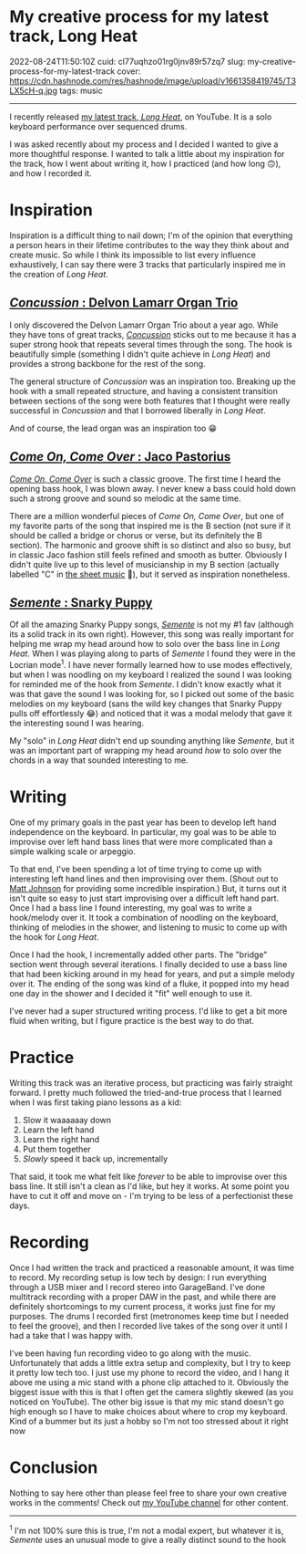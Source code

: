 # My creative process for my latest track, Long Heat

2022-08-24T11:50:10Z
cuid: cl77uqhzo01rg0jnv89r57zq7
slug: my-creative-process-for-my-latest-track
cover: https://cdn.hashnode.com/res/hashnode/image/upload/v1661358419745/T3LX5cH-q.jpg
tags: music

---

I recently released [my latest track, _Long Heat_](https://youtu.be/49ZHMyRZEd0), on YouTube. It is a solo keyboard performance over sequenced drums.

I was asked recently about my process and I decided I wanted to give a more thoughtful response. I wanted to talk a little about my inspiration for the track, how I went about writing it, how I practiced (and how long 🙃), and how I recorded it.

# Inspiration

Inspiration is a difficult thing to nail down; I'm of the opinion that everything a person hears in their lifetime contributes to the way they think about and create music. So while I think its impossible to list every influence exhaustively, I can say there were 3 tracks that particularly inspired me in the creation of _Long Heat_.

## [_Concussion_ : Delvon Lamarr Organ Trio](https://www.youtube.com/watch?v=ZK0JBp3zl2c)

I only discovered the Delvon Lamarr Organ Trio about a year ago. While they have tons of great tracks, [_Concussion_](https://www.youtube.com/watch?v=ZK0JBp3zl2c) sticks out to me because it has a super strong hook that repeats several times through the song. The hook is beautifully simple (something I didn't quite achieve in _Long Heat_) and provides a strong backbone for the rest of the song.

The general structure of _Concussion_ was an inspiration too. Breaking up the hook with a small repeated structure, and having a consistent transition between sections of the song were both features that I thought were really successful in _Concussion_ and that I borrowed liberally in _Long Heat_.

And of course, the lead organ was an inspiration too 😁

## [_Come On, Come Over_ : Jaco Pastorius](https://youtu.be/PE6HmArln_k)

[_Come On, Come Over_](https://youtu.be/PE6HmArln_k) is such a classic groove. The first time I heard the opening bass hook, I was blown away. I never knew a bass could hold down such a strong groove and sound so melodic at the same time.

There are a million wonderful pieces of _Come On, Come Over_, but one of my favorite parts of the song that inspired me is the B section (not sure if it should be called a bridge or chorus or verse, but its definitely the B section). The harmonic and groove shift is so distinct and also so busy, but in classic Jaco fashion still feels refined and smooth as butter. Obviously I didn't quite live up to this level of musicianship in my B section (actually labelled "C" in [the sheet music](https://res.cloudinary.com/ericyd/image/upload/v1660879031/sheet-music/Long-Heat_qicirh.pdf) 🤔), but it served as inspiration nonetheless.

## [_Semente_ : Snarky Puppy](https://www.youtube.com/watch?v=6X8awFendUE)

Of all the amazing Snarky Puppy songs, [_Semente_](https://www.youtube.com/watch?v=6X8awFendUE) is not my #1 fav (although its a solid track in its own right). However, this song was really important for helping me wrap my head around how to solo over the bass line in _Long Heat_. When I was playing along to parts of _Semente_ I found they were in the Locrian mode<sup>1</sup>. I have never formally learned how to use modes effectively, but when I was noodling on my keyboard I realized the sound I was looking for reminded me of the hook from _Semente_. I didn't know exactly what it was that gave the sound I was looking for, so I picked out some of the basic melodies on my keyboard (sans the wild key changes that Snarky Puppy pulls off effortlessly 😂) and noticed that it was a modal melody that gave it the interesting sound I was hearing.

My "solo" in _Long Heat_ didn't end up sounding anything like _Semente_, but it was an important part of wrapping my head around _how_ to solo over the chords in a way that sounded interesting to me.

# Writing

One of my primary goals in the past year has been to develop left hand independence on the keyboard. In particular, my goal was to be able to improvise over left hand bass lines that were more complicated than a simple walking scale or arpeggio.

To that end, I've been spending a lot of time trying to come up with interesting left hand lines and then improvising over them. (Shout out to [Matt Johnson](https://www.youtube.com/c/MattJohnsonJamiroquai) for providing some incredible inspiration.) But, it turns out it isn't quite so easy to just start improvising over a difficult left hand part. Once I had a bass line I found interesting, my goal was to write a hook/melody over it. It took a combination of noodling on the keyboard, thinking of melodies in the shower, and listening to music to come up with the hook for _Long Heat_.

Once I had the hook, I incrementally added other parts. The "bridge" section went through several iterations. I finally decided to use a bass line that had been kicking around in my head for years, and put a simple melody over it. The ending of the song was kind of a fluke, it popped into my head one day in the shower and I decided it "fit" well enough to use it.

I've never had a super structured writing process. I'd like to get a bit more fluid when writing, but I figure practice is the best way to do that.

# Practice

Writing this track was an iterative process, but practicing was fairly straight forward. I pretty much followed the tried-and-true process that I learned when I was first taking piano lessons as a kid:

1. Slow it waaaaaay down
2. Learn the left hand
3. Learn the right hand
4. Put them together
5. _Slowly_ speed it back up, incrementally

That said, it took me what felt like _forever_ to be able to improvise over this bass line. It still isn't a clean as I'd like, but hey it works. At some point you have to cut it off and move on - I'm trying to be less of a perfectionist these days.

# Recording

Once I had written the track and practiced a reasonable amount, it was time to record. My recording setup is low tech by design: I run everything through a USB mixer and I record stereo into GarageBand. I've done multitrack recording with a proper DAW in the past, and while there are definitely shortcomings to my current process, it works just fine for my purposes. The drums I recorded first (metronomes keep time but I needed to feel the groove), and then I recorded live takes of the song over it until I had a take that I was happy with.

I've been having fun recording video to go along with the music. Unfortunately that adds a little extra setup and complexity, but I try to keep it pretty low tech too. I just use my phone to record the video, and I hang it above me using a mic stand with a phone clip attached to it. Obviously the biggest issue with this is that I often get the camera slightly skewed (as you noticed on YouTube). The other big issue is that my mic stand doesn't go high enough so I have to make choices about where to crop my keyboard. Kind of a bummer but its just a hobby so I'm not too stressed about it right now

# Conclusion

Nothing to say here other than please feel free to share your own creative works in the comments! Check out [my YouTube channel](https://www.youtube.com/@ericyd) for other content.

---

<sup>1</sup> I'm not 100% sure this is true, I'm not a modal expert, but whatever it is, _Semente_ uses an unusual mode to give a really distinct sound to the hook
